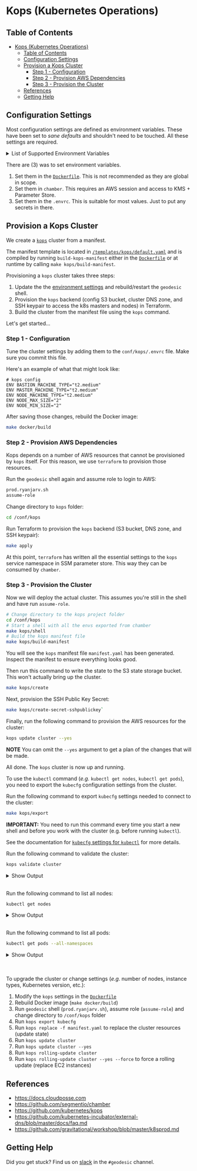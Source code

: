 # Kops (Kubernetes Operations)

## Table of Contents
- [Kops (Kubernetes Operations)](#kops-kubernetes-operations)
  - [Table of Contents](#table-of-contents)
  - [Configuration Settings](#configuration-settings)
  - [Provision a Kops Cluster](#provision-a-kops-cluster)
    - [Step 1 - Configuration](#step-1---configuration)
    - [Step 2 - Provision AWS Dependencies](#step-2---provision-aws-dependencies)
    - [Step 3 - Provision the Cluster](#step-3---provision-the-cluster)
  - [References](#references)
  - [Getting Help](#getting-help)

## Configuration Settings

Most configuration settings are defined as environment variables.  These have been set to _sane defaults_ and shouldn't need to be touched. All these settings are required.

<details>
<summary>List of Supported Environment Variables</summary>

| Environment Variable                               | Description of the setting                                                                    |
| -------------------------------------------------- | --------------------------------------------------------------------------------------------- |
| BASTION_MACHINE_TYPE                               | AWS EC2 instance type of bastion host                                                         |
| KOPS_ADMISSION_CONTROL_ENABLED                     | Toggle if adminission controller should be enabled                                            |
| KOPS_API_LOAD_BALANCER_IDLE_TIMEOUT_SECONDS        | AWS ELB idle connection timeout for the API load balancer                                     |
| KOPS_AUTHORIZATION_RBAC_ENABLED                    | Toggle Kubernetes RBAC support                                                                |
| KOPS_AVAILABILITY_ZONES                            | AWS Availability Zones (AZs) to use. Must all reside in the same region. Use an _odd_ number. |
| KOPS_AWS_IAM_AUTHENTICATOR_ENABLED                 | Toggle IAM Authenticator support                                                              |
| KOPS_BASE_IMAGE                                    | AWS AMI base image for all EC2 instances                                                      |
| KOPS_BASTION_PUBLIC_NAME                           | Hostname that will be used for the bastion instance                                           |
| KOPS_CLOUDWATCH_DETAILED_MONITORING                | Toggle detailed CloudWatch monitoring (increases operating costs)                             |
| KOPS_CLUSTER_AUTOSCALER_ENABLED                    | Toggle the Kubernetes node autoscaler capability                                              |
| KOPS_CLUSTER_NAME                                  | Cluster base hostname (E.g. `us-west-2.prod.ryanjarv.sh`)                                    |
| KOPS_DNS_ZONE                                      | Authoritative DNS Zone that will be populated automatic with hostnames                        |
| KOPS_KUBE_API_SERVER_AUTHORIZATION_MODE            | Ordered list of plug-ins to do authorization on secure port                                   |
| KOPS_KUBE_API_SERVER_AUTHORIZATION_RBAC_SUPER_USER | Username of the Kubernetes Super User                                                         |
| KOPS_NETWORK_CIDR                                  | The network used by kubernetes for `Pods` and `Services` in the cluster                       |
| KOPS_NON_MASQUERADE_CIDR                           | A list of strings in CIDR notation that specify the non-masquerade ranges.                    |
| KOPS_PRIVATE_SUBNETS                               | Subnet CIDRs for all EC2 instances                                                            |
| KOPS_STATE_STORE                                   | S3 Bucket that will be used to store the cluster state (E.g. `us-west-2.prod.ryanjarv.sh`)   |
| KOPS_UTILITY_SUBNETS                               | Subnet CIDRs for the publically facing services (e.g. ingress ELBs)                           |
| KUBERNETES_VERSION                                 | Version of Kubernetes to deploy. Must be compatible with the `kops` release.                  |
| NODE_MACHINE_TYPE                                  | AWS EC2 instance type for the _default_ node pool                                             |
| NODE_MAX_SIZE                                      | Maximum number of EC2 instances in the _default_ node pool                                    |
| NODE_MIN_SIZE                                      | Minimum number of EC2 instances in the _default_ node pool                                    |

**IMPORTANT:**

1.  `KOPS_NETWORK_CIDR` and `KOPS_NON_MASQUERADE_CIDR` **MUST NOT** overlap
2.  `KOPS_KUBE_API_SERVER_AUTHORIZATION_MODE` is a comma-separated list (e.g.`AlwaysAllow`,`AlwaysDeny`,`ABAC`,`Webhook`,`RBAC`,`Node`)

</details>

There are (3) was to set environment variables.

1. Set them in the [`Dockerfile`](../Dockerfile). This is not recommended as they are global in scope.
2. Set them in `chamber`. This requires an AWS session and access to KMS + Parameter Store.
3. Set them in the `.envrc`. This is suitable for most values. Just to put any secrets in there.

## Provision a Kops Cluster

We create a [`kops`](https://github.com/kubernetes/kops) cluster from a manifest.

The manifest template is located in [`/templates/kops/default.yaml`](https://github.com/cloudposse/geodesic/blob/master/rootfs/templates/kops/default.yaml)
and is compiled by running `build-kops-manifest` either in the [`Dockerfile`](Dockerfile) or at runtime by calling `make kops/build-manifest`.

Provisioning a `kops` cluster takes three steps:

1. Update the the [environment settings](#configuration-settings) and rebuild/restart the `geodesic` shell.
2. Provision the `kops` backend (config S3 bucket, cluster DNS zone, and SSH keypair to access the k8s masters and nodes) in Terraform.
3. Build the cluster from the manifest file using the `kops` command.

Let's get started...

### Step 1 - Configuration

Tune the cluster settings by adding them to the `conf/kops/.envrc` file. Make sure you commit this file. 

Here's an example of what that might look like:

```docker
# kops config
ENV BASTION_MACHINE_TYPE="t2.medium"
ENV MASTER_MACHINE_TYPE="t2.medium"
ENV NODE_MACHINE_TYPE="t2.medium"
ENV NODE_MAX_SIZE="2"
ENV NODE_MIN_SIZE="2"
```

After saving those changes, rebuild the Docker image:

```bash
make docker/build
```

### Step 2 - Provision AWS Dependencies

Kops depends on a number of AWS resources that cannot be provisioned by `kops` itself. For this reason, we use `terraform` to provision those resources.


Run the `geodesic` shell again and assume role to login to AWS:

```bash
prod.ryanjarv.sh
assume-role
```

Change directory to `kops` folder:

```bash
cd /conf/kops
```

Run Terraform to provision the `kops` backend (S3 bucket, DNS zone, and SSH keypair):

```bash
make apply
```

At this point, `terraform` has written all the essential settings to the `kops` service namespace in SSM parameter store. This way they can be consumed by `chamber`.

### Step 3 - Provision the Cluster

Now we will deploy the actual cluster. This assumes you're still in the shell and have run `assume-role`.

```bash
# Change directory to the kops project folder
cd /conf/kops
# Start a shell with all the envs exported from chamber
make kops/shell
# Build the kops manifest file
make kops/build-manifest
```

You will see the `kops` manifest file `manifest.yaml` has been generated. Inspect the manifest to ensure everything looks good.

Then run this command to write the state to the S3 state storage bucket. This won't actually bring up the cluster. 

```bash
make kops/create
```

Next, provision the SSH Public Key Secret:

```bash
make kops/create-secret-sshpublickey`
```

Finally, run the following command to provision the AWS resources for the cluster:

```bash
kops update cluster --yes
```

**NOTE** You can omit the `--yes` argument to get a plan of the changes that will be made.

All done. The `kops` cluster is now up and running.

To use the `kubectl` command (_e.g._ `kubectl get nodes`, `kubectl get pods`), you need to export the `kubecfg` configuration settings from the cluster.

Run the following command to export `kubecfg` settings needed to connect to the cluster:

```bash
make kops/export
```

**IMPORTANT:** You need to run this command every time you start a new shell and before you work with the cluster (e.g. before running `kubectl`).

See the documentation for [`kubecfg` settings for `kubectl`](https://github.com/kubernetes/kops/blob/master/docs/kubectl.md) for more details.
<br>

Run the following command to validate the cluster:

```bash
kops validate cluster
```

<details><summary>Show Output</summary>

Below is an example of what it should _roughly_ look like (IPs and Availability Zones may differ).

```
✓   (rjsh-prod-admin) kops ⨠  kops validate cluster
Validating cluster us-west-2.prod.ryanjarv.sh

INSTANCE GROUPS
NAME			ROLE	MACHINETYPE	MIN	MAX	SUBNETS
bastions		Bastion	t2.medium	1	1	utility-us-west-2a,utility-us-west-2d,utility-us-west-2c
master-us-west-2a	Master	t2.medium	1	1	us-west-2a
master-us-west-2c	Master	t2.medium	1	1	us-west-2c
master-us-west-2d	Master	t2.medium	1	1	us-west-2d
nodes			Node	t2.medium	2	2	us-west-2a,us-west-2d,us-west-2c

NODE STATUS
NAME							ROLE	READY
ip-172-20-108-58.us-west-2.compute.internal	node	True
ip-172-20-125-166.us-west-2.compute.internal	master	True
ip-172-20-62-206.us-west-2.compute.internal	master	True
ip-172-20-74-158.us-west-2.compute.internal	master	True
ip-172-20-88-143.us-west-2.compute.internal	node	True

Your cluster us-west-2.prod.ryanjarv.sh is ready
```

</details>
<br>

Run the following command to list all nodes:

```bash
kubectl get nodes
```

<details><summary>Show Output</summary>

Below is an example of what it should _roughly_ look like (IPs and Availability Zones may differ).

```
✓   (rjsh-prod-admin) kops ⨠  kubectl get nodes
NAME                                                STATUS   ROLES    AGE   VERSION
ip-172-20-108-58.us-west-2.compute.internal    Ready    node     15m   v1.10.8
ip-172-20-125-166.us-west-2.compute.internal   Ready    master   17m   v1.10.8
ip-172-20-62-206.us-west-2.compute.internal    Ready    master   18m   v1.10.8
ip-172-20-74-158.us-west-2.compute.internal    Ready    master   17m   v1.10.8
ip-172-20-88-143.us-west-2.compute.internal    Ready    node     16m   v1.10.8
```

</details>
<br>

Run the following command to list all pods:

```bash
kubectl get pods --all-namespaces
```

<details><summary>Show Output</summary>

Below is an example of what it should _roughly_ look like (IPs and Availability Zones may differ).

```
✓   (rjsh-prod-admin) backing-services ⨠  kubectl get pods --all-namespaces
NAMESPACE     NAME                                                                        READY   STATUS    RESTARTS   AGE
kube-system   calico-kube-controllers-69c6bdf999-7sfdg                                    1/1     Running   0          1h
kube-system   calico-node-4qlj2                                                           2/2     Running   0          1h
kube-system   calico-node-668x9                                                           2/2     Running   0          1h
kube-system   calico-node-jddc9                                                           2/2     Running   0          1h
kube-system   calico-node-pszd8                                                           2/2     Running   0          1h
kube-system   calico-node-rqfbk                                                           2/2     Running   0          1h
kube-system   dns-controller-75b75f6f5d-tdg9s                                             1/1     Running   0          1h
kube-system   etcd-server-events-ip-172-20-125-166.us-west-2.compute.internal        1/1     Running   0          1h
kube-system   etcd-server-events-ip-172-20-62-206.us-west-2.compute.internal         1/1     Running   2          1h
kube-system   etcd-server-events-ip-172-20-74-158.us-west-2.compute.internal         1/1     Running   0          1h
kube-system   etcd-server-ip-172-20-125-166.us-west-2.compute.internal               1/1     Running   0          1h
kube-system   etcd-server-ip-172-20-62-206.us-west-2.compute.internal                1/1     Running   2          1h
kube-system   etcd-server-ip-172-20-74-158.us-west-2.compute.internal                1/1     Running   0          1h
kube-system   kube-apiserver-ip-172-20-125-166.us-west-2.compute.internal            1/1     Running   0          1h
kube-system   kube-apiserver-ip-172-20-62-206.us-west-2.compute.internal             1/1     Running   3          1h
kube-system   kube-apiserver-ip-172-20-74-158.us-west-2.compute.internal             1/1     Running   0          1h
kube-system   kube-controller-manager-ip-172-20-125-166.us-west-2.compute.internal   1/1     Running   0          1h
kube-system   kube-controller-manager-ip-172-20-62-206.us-west-2.compute.internal    1/1     Running   0          1h
kube-system   kube-controller-manager-ip-172-20-74-158.us-west-2.compute.internal    1/1     Running   0          1h
kube-system   kube-dns-5fbcb4d67b-kp2pp                                                   3/3     Running   0          1h
kube-system   kube-dns-5fbcb4d67b-wg6gv                                                   3/3     Running   0          1h
kube-system   kube-dns-autoscaler-6874c546dd-tvbhq                                        1/1     Running   0          1h
kube-system   kube-proxy-ip-172-20-108-58.us-west-2.compute.internal                 1/1     Running   0          1h
kube-system   kube-proxy-ip-172-20-125-166.us-west-2.compute.internal                1/1     Running   0          1h
kube-system   kube-proxy-ip-172-20-62-206.us-west-2.compute.internal                 1/1     Running   0          1h
kube-system   kube-proxy-ip-172-20-74-158.us-west-2.compute.internal                 1/1     Running   0          1h
kube-system   kube-proxy-ip-172-20-88-143.us-west-2.compute.internal                 1/1     Running   0          1h
kube-system   kube-scheduler-ip-172-20-125-166.us-west-2.compute.internal            1/1     Running   0          1h
kube-system   kube-scheduler-ip-172-20-62-206.us-west-2.compute.internal             1/1     Running   0          1h
kube-system   kube-scheduler-ip-172-20-74-158.us-west-2.compute.internal             1/1     Running   0          1h
```

</details>
<br>
<br>

To upgrade the cluster or change settings (_e.g_. number of nodes, instance types, Kubernetes version, etc.):

1. Modify the `kops` settings in the [`Dockerfile`](Dockerfile)
2. Rebuild Docker image (`make docker/build`)
3. Run `geodesic` shell (`prod.ryanjarv.sh`), assume role (`assume-role`) and change directory to `/conf/kops` folder
4. Run `kops export kubecfg`
5. Run `kops replace -f manifest.yaml` to replace the cluster resources (update state)
6. Run `kops update cluster`
7. Run `kops update cluster --yes`
8. Run `kops rolling-update cluster`
9. Run `kops rolling-update cluster --yes --force` to force a rolling update (replace EC2 instances)
   <br>


## References

- https://docs.cloudposse.com
- https://github.com/segmentio/chamber
- https://github.com/kubernetes/kops
- https://github.com/kubernetes-incubator/external-dns/blob/master/docs/faq.md
- https://github.com/gravitational/workshop/blob/master/k8sprod.md

## Getting Help

Did you get stuck? Find us on [slack](https://slack.cloudposse.com) in the `#geodesic` channel.
